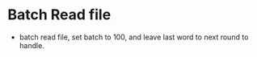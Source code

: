 # Batch Read file

* batch read file, set batch to 100, and leave last word to next round to handle.